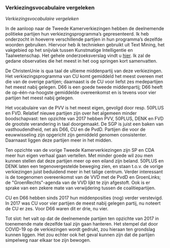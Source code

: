 ### Verkiezingsvocabulaire vergeleken

_Verkiezingsvocabulaire vergeleken_

In de aanloop naar de Tweede Kamerverkiezingen hebben de deelnemende politieke partijen hun verkiezingsprogramma’s gepresenteerd. Ik heb onderzocht in hoeverre verschillende partijen in hun programma’s dezelfde woorden gebruiken. Hiervoor heb ik technieken gebruikt uit Text Mining, het vakgebied op het snijvlak tussen Kunstmatige Intelligentie en Taalwetenschap. Het gehele onderzoeksverslag vindt u <a href="verkiezingsvocabulaire-vergeleken.pdf" target="_blank">hier</a>. Ik zal de gedane observaties die het meest in het oog springen kort samenvatten.

De ChristenUnie is qua taal de ultieme middenpartij van deze verkiezingen. Het verkiezingsprogramma van CU komt gemiddeld het meest overeen met die van de overige partijen; daarnaast is de CU voor liefst zes medepartijen het meest nabij gelegen. D66 is een goede tweede middenpartij; D66 heeft de op-één-na-hoogste gemiddelde overeenkomst en is tevens voor vier partijen het meest nabij gelegen.

Het vocabulaire van de PVV is het meest eigen, gevolgd door resp. 50PLUS en FVD. Relatief nieuwe partijen zijn over het algemeen minder boodschapvast: ten opzichte van 2017 hebben PVV, 50PLUS, DENK en FVD de grootste verandering in taal doorgemaakt. De SGP is juist een baken van vasthoudendheid, net als D66, CU en de PvdD.
Partijen die voor de eeuwwisseling zijn opgericht zijn gemiddeld genomen consistenter. Daarnaast liggen deze partijen meer in het midden. 

Ten opzichte van de vorige Tweede Kamerverkiezingen zijn SP en CDA meer hun eigen verhaal gaan vertellen. Met minder goede wil zou men kunnen stellen dat deze partijen meer op een eiland zijn beland. 50PLUS en DENK laten een tegenovergestelde beweging zien, en staan t.o.v. de vorige verkiezingen juist beduidend meer in het talige centrum.
Verder interessant is de toegenomen overeenkomst van de VVD met de PvdD en GroenLinks; de "GroenRechts"-agenda van de VVD lijkt te zijn afgestoft. Ook is er sprake van een zekere mate van verwijdering tussen de coalitiepartijen.

CU en D66 hebben sinds 2017 hun middenposities (nog) verder verstevigd. In 2017 was CU voor vier partijen de meest nabij gelegen partij, nu noteert de CU er zes. Voor D66 waren dit er drie, nu vier.

Tot slot: het valt op dat de deelnemende partijen ten opzichte van 2017 in toenemende mate dezelfde taal zijn gaan hanteren. Het stempel dat door COVID-19 op de verkiezingen wordt gedrukt, zou hieraan ten grondslag kunnen liggen. Het zou echter ook het geval kunnen zijn dat de partijen simpelweg naar elkaar toe zijn bewogen.
